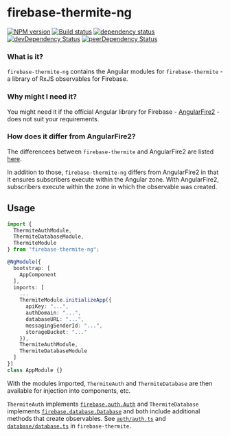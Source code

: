 # firebase-thermite-ng

[![NPM version](https://img.shields.io/npm/v/firebase-thermite-ng.svg)](https://www.npmjs.com/package/firebase-thermite-ng)
[![Build status](https://img.shields.io/travis/cartant/firebase-thermite-ng.svg)](http://travis-ci.org/cartant/firebase-thermite-ng)
[![dependency status](https://img.shields.io/david/cartant/firebase-thermite-ng.svg)](https://david-dm.org/cartant/firebase-thermite-ng)
[![devDependency Status](https://img.shields.io/david/dev/cartant/firebase-thermite-ng.svg)](https://david-dm.org/cartant/firebase-thermite-ng#info=devDependencies)
[![peerDependency Status](https://img.shields.io/david/peer/cartant/firebase-thermite-ng.svg)](https://david-dm.org/cartant/firebase-thermite-ng#info=peerDependencies)

### What is it?

`firebase-thermite-ng` contains the Angular modules for `firebase-thermite` - a library of RxJS observables for Firebase.

### Why might I need it?

You might need it if the official Angular library for Firebase - [AngularFire2](https://github.com/angular/angularfire2) - does not suit your requirements.

### How does it differ from AngularFire2?

The differencees between `firebase-thermite` and AngularFire2 are listed [here](https://github.com/cartant/firebase-thermite#differences).

In addition to those, `firebase-thermite-ng` differs from AngularFire2 in that it ensures subscribers execute within the Angular zone. With AngularFire2, subscribers execute within the zone in which the observable was created.

## Usage

```ts
import {
  ThermiteAuthModule,
  ThermiteDatabaseModule,
  ThermiteModule
} from "firebase-thermite-ng";

@NgModule({
  bootstrap: [
    AppComponent
  ],
  imports: [
    ...
    ThermiteModule.initializeApp({
      apiKey: "...",
      authDomain: "...",
      databaseURL: "...",
      messagingSenderId: "...",
      storageBucket: "..."
    }),
    ThermiteAuthModule,
    ThermiteDatabaseModule
  ]
})
class AppModule {}
```

With the modules imported, `ThermiteAuth` and `ThermiteDatabase` are then available for injection into components, etc.

`ThermiteAuth` implements [`firebase.auth.Auth`](https://firebase.google.com/docs/reference/js/firebase.auth.Auth) and `ThermiteDatabase` implements [`firebase.database.Database`](https://firebase.google.com/docs/reference/js/firebase.database.Database) and both include additional methods that create observables. See [`auth/auth.ts`](https://github.com/cartant/firebase-thermite/blob/master/source/auth/auth.ts) and [`database/database.ts`](https://github.com/cartant/firebase-thermite/blob/master/source/database/database.ts) in `firebase-thermite`.